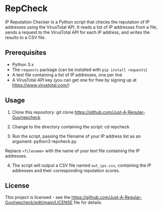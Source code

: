 # RepCheck

IP Reputation Checker is a Python script that checks the reputation of IP addresses using the VirusTotal API. It reads a list of IP addresses from a file, sends a request to the VirusTotal API for each IP address, and writes the results to a CSV file.

## Prerequisites

- Python 3.x
- The `requests` package (can be installed with `pip install requests`)
- A text file containing a list of IP addresses, one per line
- A VirusTotal API key (you can get one for free by signing up at https://www.virustotal.com/)

## Usage

1. Clone this repository:
git clone https://github.com/Just-A-Regular-Guy/repcheck

2. Change to the directory containing the script:
cd repcheck

3. Run the script, passing the filename of your IP address list as an argument:
python3 repcheck.py <filename>

Replace `<filename>` with the name of your text file containing the IP addresses.

4. The script will output a CSV file named `out_ips.csv`, containing the IP addresses and their corresponding reputation scores.

## License

This project is licensed - see the https://github.com/Just-A-Regular-Guy/repcheck/edit/main/LICENSE file for details.
